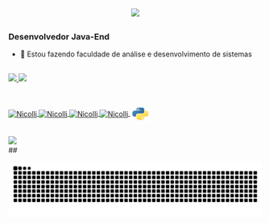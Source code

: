 <h1 align="center">
    <img src="https://readme-typing-svg.herokuapp.com/?font=Righteous&size=35&center=true&vCenter=true&width=500&height=70&duration=4000&lines=Olá!+👋;+Sou+Nicolli++Silva!;" />
</h1>
<h3>Desenvolvedor Java-End </h3>

- 🌱 Estou fazendo faculdade de análise e desenvolvimento de sistemas

  ##
  <div>
  <a href="https://github.com/Nicksantanna"> 
<img height="42%" src="https://github-readme-stats.vercel.app/api?username=Nicksantanna&show_icons=true&theme=dark&include_all_commits=true&count_private=true"/>
  <img height="50%
" src="https://github-readme-stats.vercel.app/api/top-langs/?username=Nicksantanna&layout=compact&langs_count=16&theme=dark"/>
</div>

##
<div style="display: inline_block"><br>
 <img align="center" alt="Nicolli" height="30" width="40" src="https://cdn.jsdelivr.net/gh/devicons/devicon@latest/icons/java/java-original.svg">
  <img align="center" alt="Nicolli" height="30" width="40" src="https://cdn.jsdelivr.net/gh/devicons/devicon@latest/icons/mysql/mysql-original.svg">
  <img align="center" alt="Nicolli" height="30" width="40" src="https://cdn.jsdelivr.net/gh/devicons/devicon@latest/icons/eclipse/eclipse-original-wordmark.svg">
  <img align="center" alt="Nicolli" height="30" width="40" src="https://cdn.jsdelivr.net/gh/devicons/devicon@latest/icons/vscode/vscode-original.svg">
 <img align="center" alt="Nicolli-Python" height="30" width="40" src="https://raw.githubusercontent.com/devicons/devicon/master/icons/python/python-original.svg">
  

</div>

##
<div>
  <a href = "mailto:nicollisantana07@gmail.com"><img src="https://img.shields.io/badge/Gmail-D14836?style=for-the-badge&logo=gmail&logoColor=white" target="_blank"></a>
  
</div>
##

![Snake animation](https://github.com/nicksantanna/nicksantanna/blob/output/github-contribution-grid-snake.svg)
